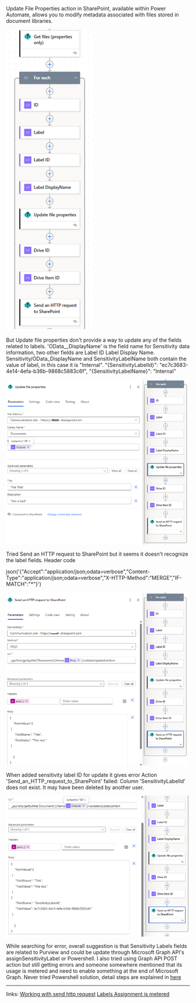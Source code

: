 
Update File Properties action in SharePoint, available within Power Automate, allows you to modify metadata associated with files stored in document libraries.

![Uploading image.png…](https://github.com/AlmasMahfooz/NotWorking/blob/main/SP0.png)

But Update file properties don't provide a way to update any of the fields related to labels.
'OData__DisplayName' is the field name for Sensitivity data information, two other fields are Label ID Label Display Name.
Sensitivity/OData_DisplayName and SensitivityLabelName both contain the value of label, in this case it is "Internal".
"{SensitivityLabelId}": "ec7c3683-4e14-4efa-b36b-9868c5883c6f",
"{SensitivityLabelName}": "Internal"

![Uploading image.png…](https://github.com/AlmasMahfooz/NotWorking/blob/main/SP1.png)


Tried Send an HTTP request to SharePoint but it seems it doesn't recognize the label fields.
Header code

json('{"Accept":"application/json;odata=verbose","Content-Type":"application/json;odata=verbose","X-HTTP-Method":"MERGE","IF-MATCH":"*"}')



![Uploading image.png…](https://github.com/AlmasMahfooz/NotWorking/blob/main/SP2.png)


When added sensitivity label ID for update it gives error
Action 'Send_an_HTTP_request_to_SharePoint' failed: Column 'SensitivityLabelId' does not exist. It may have been deleted by another user.

![Uploading image.png…](https://github.com/AlmasMahfooz/NotWorking/blob/main/SP4.png)

While searching for error, overall suggestion is that Sensitivity Labels fields are related to Purview and could be update through Microsoft Graph API's assignSensitivityLabel or Powershell.
I also tried using Graph API POST action but still getting errors and someone somewhere mentioned that its usage is metered and need to enable something at the end of Microsoft Graph.
Never tried Powershell solution, detail steps are explained in [here ](https://sposcripts.com/assign-sensitivity-labels-in-sharepoint/)


--------------------------------------------------------------------------------------------------------------------------------
links:
[Working with send http request](https://learn.microsoft.com/en-us/sharepoint/dev/business-apps/power-automate/guidance/working-with-send-sp-http-request)
[Labels Assignment is metered](https://practical365.com/assignsensitivitylabel-api/?utm_source=sociabbleapp&utm_medium=social&utm_campaign=none&utm_term=sBvbtMCy2CCy&socid=sBvbtMCy2CCy)
